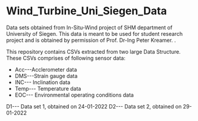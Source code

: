 # Wind_Turbine_Uni_Siegen_Data
Data sets obtained from In-Situ-Wind project of SHM department of University of Siegen. 
This data is meant to be used for student research project and is obtained by permission of Prof. Dr-Ing Peter Kreamer. .

This repository contains CSVs extracted from two large Data Structure. These CSVs comprises of following sensor data:

- Acc---Acclerometer data
- DMS---Strain gauge data
- INC--- Inclination data
- Temp--- Temperature data
- EOC--- Environmental operating conditions data

D1--- Data set 1, obtained on 24-01-2022
D2--- Data set 2, obtained on 29-01-2022

